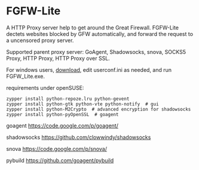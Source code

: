 FGFW-Lite
============

A HTTP Proxy server help to get around the Great Firewall. FGFW-Lite dectets websites blocked by GFW automatically, and forward the request to a uncensored proxy server.

Supported parent proxy server: GoAgent, Shadowsocks, snova, SOCKS5 Proxy, HTTP Proxy, HTTP Proxy over SSL.

For windows users, [download](https://github.com/v3aqb/fgfw-lite/archive/master.zip), edit userconf.ini as needed, and run FGFW_Lite.exe.

requirements under openSUSE:

    zypper install python-repoze.lru python-gevent
    zypper install python-gtk python-vte python-notify  # gui
    zypper install python-M2Crypto  # advanced encryption for shadowsocks
    zypper install python-pyOpenSSL  # goagent

goagent https://code.google.com/p/goagent/

shadowsocks https://github.com/clowwindy/shadowsocks

snova https://code.google.com/p/snova/

pybuild https://github.com/goagent/pybuild
